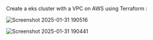 Create a eks cluster with a VPC on AWS using Terraform :


![Screenshot 2025-01-31 190516](https://github.com/user-attachments/assets/ca877c4e-d758-43e7-b1db-c6afae271690)

![Screenshot 2025-01-31 190441](https://github.com/user-attachments/assets/ada3a54e-d6e7-4bd4-9e08-b532beb13188)
